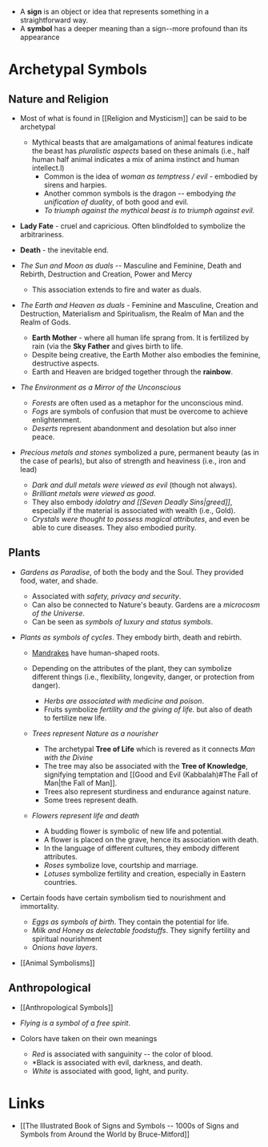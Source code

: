 * A **sign** is an object or idea that represents something in a straightforward way. 
* A **symbol** has a deeper meaning than a sign--more profound than its appearance
# Archetypal Symbols
## Nature and Religion
* Most of what is found in [[Religion and Mysticism]] can be said to be archetypal
	* Mythical beasts that are amalgamations of animal features indicate the beast has *pluralistic aspects* based on these animals (i.e., half human half animal indicates a mix of anima instinct and human intellect.l)
		* Common is the idea of *woman as temptress / evil* - embodied by sirens and harpies.
		* Another common symbols is the dragon -- embodying *the unification of duality*, of both good and evil. 
		* *To triumph against the mythical beast is to triumph against evil.*


* **Lady Fate** - cruel and capricious. Often blindfolded to symbolize the arbitrariness.
* **Death**  - the inevitable end.

* *The Sun and Moon as duals* -- Masculine and Feminine, Death and Rebirth, Destruction and Creation, Power and Mercy 
	* This association extends to fire and water as duals. 
* *The Earth and Heaven as duals* - Feminine and Masculine, Creation and Destruction, Materialism and Spiritualism, the Realm of Man and the Realm of Gods.
	* **Earth Mother** - where all human life sprang from. It is fertilized by rain  (via the **Sky Father** and gives birth to life.
	* Despite being creative, the Earth Mother also embodies the feminine, destructive aspects.
	* Earth and Heaven are bridged together through the **rainbow**.
* *The Environment as a Mirror of the Unconscious* 
	* *Forests* are often used as a metaphor for the unconscious mind.
	* *Fogs* are symbols of confusion that must be overcome to achieve enlightenment.
	* *Deserts* represent abandonment and desolation but also inner peace.

* *Precious metals and stones* symbolized a pure, permanent beauty (as in the case of pearls), but also of strength and heaviness (i.e., iron and lead)
	* *Dark and dull metals were viewed as evil* (though not always).
	* *Brilliant metals were viewed as good*.
	* They also embody *idolatry and [[Seven Deadly Sins|greed]]*, especially if the material is associated with wealth (i.e., Gold).
	* *Crystals were thought to possess magical attributes*, and even be able to cure diseases. They also embodied purity.

## Plants
* *Gardens as Paradise*, of both the body and the Soul. They provided food, water, and shade.
	* Associated with *safety, privacy and security*.
	* Can also be connected to Nature's beauty. Gardens are a *microcosm of the Universe*.
	* Can be seen as *symbols of luxury and status symbols*.


* *Plants as symbols of cycles*. They embody birth, death and rebirth. 
	* [Mandrakes](https://en.wikipedia.org/wiki/Mandrake) have human-shaped roots.
	* Depending on the attributes of the plant, they can symbolize different things (i.e., flexibility, longevity, danger, or protection from danger).
		* *Herbs are associated with medicine and poison*.
		* Fruits symbolize *fertility and the giving of life.* but also of death to fertilize new life.

	* *Trees represent Nature as a nourisher* 
		* The archetypal **Tree of Life** which is revered as it connects *Man with the Divine*
		* The tree may also be associated with the **Tree of Knowledge**, signifying temptation and [[Good and Evil (Kabbalah)#The Fall of Man|the Fall of Man]].
		* Trees also represent sturdiness and endurance against nature.
		* Some trees represent death.

	* *Flowers represent life and death*
		* A budding flower is symbolic of new life and potential.
		* A flower is placed on the grave, hence its association with death.
		* In the language of different cultures, they embody different attributes.
		* *Roses* symbolize love, courtship and marriage.
		* *Lotuses* symbolize fertility and creation, especially in Eastern countries.

* Certain foods have certain symbolism tied to nourishment and immortality.
	* *Eggs as symbols of birth*. They contain the potential for life.
	* *Milk and Honey as delectable foodstuffs*. They signify fertility and spiritual nourishment
	* *Onions have layers*.

* [[Animal Symbolisms]]

## Anthropological
* [[Anthropological Symbols]]

* *Flying is a symbol of a free spirit*. 
* Colors have taken on their own meanings
	* *Red* is associated with sanguinity -- the color of blood.  
	* *Black is associated with evil, darkness, and death.
	* *White*  is associated with good, light, and purity.
# Links
* [[The Illustrated Book of Signs and Symbols -- 1000s of Signs and Symbols from Around the World by Bruce-Mitford]]